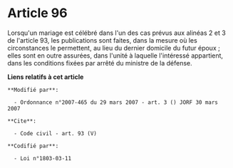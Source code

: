 # Article 96

Lorsqu'un mariage est célébré dans l'un des cas prévus aux alinéas 2 et 3 de l'article 93, les publications sont faites, dans
la mesure où les circonstances le permettent, au lieu du dernier domicile du futur époux ; elles sont en outre assurées, dans
l'unité à laquelle l'intéressé appartient, dans les conditions fixées par arrêté du ministre de la défense.

**Liens relatifs à cet article**

	**Modifié par**:

	  - Ordonnance n°2007-465 du 29 mars 2007 - art. 3 () JORF 30 mars 2007

	**Cite**:

	  - Code civil - art. 93 (V)

	**Codifié par**:

	  - Loi n°1803-03-11
